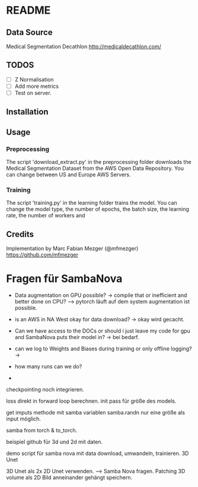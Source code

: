 # README


## Data Source

Medical Segmentation Decathlon http://medicaldecathlon.com/

## TODOS

 - [ ] Z Normalisation
 - [ ] Add more metrics
 - [ ] Test on server.

## Installation


## Usage

### Preprocessing
The script 'download_extract.py' in the preprocessing folder downloads the Medical Segmentation Dataset from the AWS Open Data Repository. You can change between US and Europe AWS Servers.

### Training
The script 'training.py' in the learning folder trains the model. You can change the model type, the number of epochs, the batch size, the learning rate, the number of workers and 


## Credits
Implementation by Marc Fabian Mezger (@mfmezger) https://github.com/mfmezger


# Fragen für SambaNova
* Data augmentation on GPU possible? -> compile that or inefficient and better done on CPU?
    --> pytorch läuft auf dem system augmentation ist possible.

* is an AWS in NA West okay for data download? -> okay wird gecacht.
* Can we have access to the DOCs or should i just leave my code for gpu and SambaNova puts their model in? -> bei bedarf.
* can we log to Weights and Biases during training or only offline logging? -> 
* how many runs can we do?
* 

checkpointing noch integrieren.

loss direkt in forward loop berechnen. init pass für größe des models.

get imputs methode mit samba variablen samba.randn
nur eine größe als input möglich.

samba from torch & to_torch.

beispiel github für 3d und 2d mit daten.

demo script für samba nova mit data download, umwandeln, trainieren. 3D Unet

3D Unet als 2x 2D Unet verwenden. --> Samba Nova fragen.
Patching 3D volume als 2D Bild anneinander gehängt speichern.

